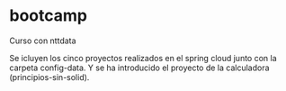 # bootcamp
Curso con nttdata

Se icluyen los cinco proyectos realizados en el spring cloud junto con la carpeta config-data.
Y se ha introducido el proyecto de la calculadora (principios-sin-solid).
